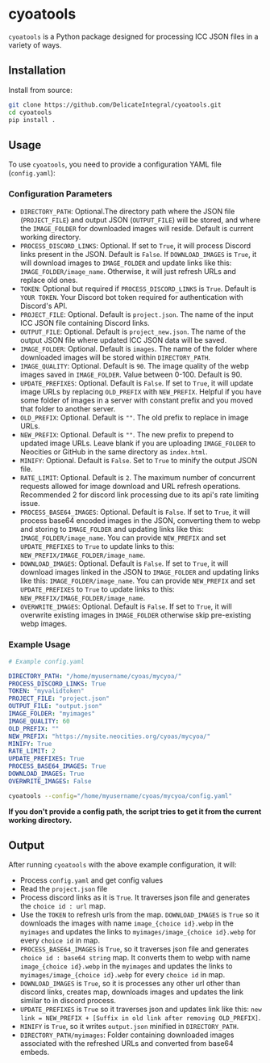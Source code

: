 # cyoatools

`cyoatools` is a Python package designed for processing ICC JSON files in a variety of ways.

## Installation

Install from source:

```bash
git clone https://github.com/DelicateIntegral/cyoatools.git
cd cyoatools
pip install .
```

## Usage

To use `cyoatools`, you need to provide a configuration YAML file (`config.yaml`):

### Configuration Parameters

- `DIRECTORY_PATH`: Optional.The directory path where the JSON file (`PROJECT_FILE`) and output JSON (`OUTPUT_FILE`) will be stored, and where the `IMAGE_FOLDER` for downloaded images will reside. Default is current working directory.
- `PROCESS_DISCORD_LINKS`: Optional. If set to `True`, it will process Discord links present in the JSON. Default is `False`. If `DOWNLOAD_IMAGES` is `True`, it will download images to `IMAGE_FOLDER` and update links like this: `IMAGE_FOLDER/image_name`. Otherwise, it will just refresh URLs and replace old ones. 
- `TOKEN`: Optional but required if `PROCESS_DISCORD_LINKS` is `True`. Default is `YOUR TOKEN`. Your Discord bot token required for authentication with Discord's API.
- `PROJECT_FILE`: Optional. Default is `project.json`. The name of the input ICC JSON file containing Discord links.
- `OUTPUT_FILE`: Optional. Default is `project_new.json`. The name of the output JSON file where updated ICC JSON data will be saved.
- `IMAGE_FOLDER`: Optional. Default is `images`. The name of the folder where downloaded images will be stored within `DIRECTORY_PATH`.
- `IMAGE_QUALITY`: Optional. Default is `90`. The image quality of the webp images saved in `IMAGE_FOLDER`. Value between 0-100. Default is 90.
- `UPDATE_PREFIXES`: Optional. Default is `False`. If set to `True`, it will update image URLs by replacing `OLD_PREFIX` with `NEW_PREFIX`. Helpful if you have some folder of images in a server with constant prefix and you moved that folder to another server.
- `OLD_PREFIX`: Optional. Default is `""`. The old prefix to replace in image URLs.
- `NEW_PREFIX`: Optional. Default is `""`. The new prefix to prepend to updated image URLs. Leave blank if you are uploading `IMAGE_FOLDER` to Neocities or GitHub in the same directory as `index.html`.
- `MINIFY`: Optional. Default is `False`. Set to `True` to minify the output JSON file.
- `RATE_LIMIT`: Optional. Default is `2`. The maximum number of concurrent requests allowed for image download and URL refresh operations. Recommended 2 for discord link processing due to its api's rate limiting issue.
- `PROCESS_BASE64_IMAGES`: Optional. Default is `False`. If set to `True`, it will process base64 encoded images in the JSON, converting them to webp and storing to `IMAGE_FOLDER` and updating links like this: `IMAGE_FOLDER/image_name`.  You can provide `NEW_PREFIX` and set `UPDATE_PREFIXES` to `True` to update links to this: `NEW_PREFIX/IMAGE_FOLDER/image_name`.
- `DOWNLOAD_IMAGES`: Optional. Default is `False`. If set to `True`, it will download images linked in the JSON to `IMAGE_FOLDER` and updating links like this: `IMAGE_FOLDER/image_name`. You can provide `NEW_PREFIX` and set `UPDATE_PREFIXES` to `True` to update links to this: `NEW_PREFIX/IMAGE_FOLDER/image_name`.
- `OVERWRITE_IMAGES`: Optional. Default is `False`. If set to `True`, it will overwrite existing images in `IMAGE_FOLDER` otherwise skip pre-existing webp images.

### Example Usage
```yaml
# Example config.yaml

DIRECTORY_PATH: "/home/myusername/cyoas/mycyoa/"
PROCESS_DISCORD_LINKS: True
TOKEN: "myvalidtoken"
PROJECT_FILE: "project.json"
OUTPUT_FILE: "output.json"
IMAGE_FOLDER: "myimages"
IMAGE_QUALITY: 60
OLD_PREFIX: ""
NEW_PREFIX: "https://mysite.neocities.org/cyoas/mycyoa/"
MINIFY: True
RATE_LIMIT: 2
UPDATE_PREFIXES: True
PROCESS_BASE64_IMAGES: True
DOWNLOAD_IMAGES: True
OVERWRITE_IMAGES: False
```


```bash
cyoatools --config="/home/myusername/cyoas/mycyoa/config.yaml"
```

**If you don't provide a config path, the script tries to get it from the current working directory.**

## Output

After running `cyoatools` with the above example configuration, it will:
- Process `config.yaml` and get config values
- Read the `project.json` file
- Process discord links as it is `True`. It traverses json file and generates the `choice id : url` map.
- Use the `TOKEN` to refresh urls from the map. `DOWNLOAD_IMAGES` is `True` so it downloads the images with name `image_{choice id}.webp` in the `myimages` and updates the links to `myimages/image_{choice id}.webp` for every `choice id` in map.
- `PROCESS_BASE64_IMAGES` is `True`, so it traverses json file and generates `choice id : base64 string` map. It converts them to webp with name `image_{choice id}.webp` in the `myimages` and updates the links to `myimages/image_{choice id}.webp` for every `choice id` in map.
- `DOWNLOAD_IMAGES` is `True`, so it is processes any other url other than discord links, creates map, downloads images and updates the link similar to in discord process.
- `UPDATE_PREFIXES` is `True` so it traverses json and updates link like this: `new link = NEW_PREFIX + [Suffix in old link after removing OLD_PREFIX]`.
- `MINIFY` is `True`, so it writes `output.json` minified in `DIRECTORY_PATH`.
- `DIRECTORY_PATH/myimages`: Folder containing downloaded images associated with the refreshed URLs and converted from base64 embeds.
